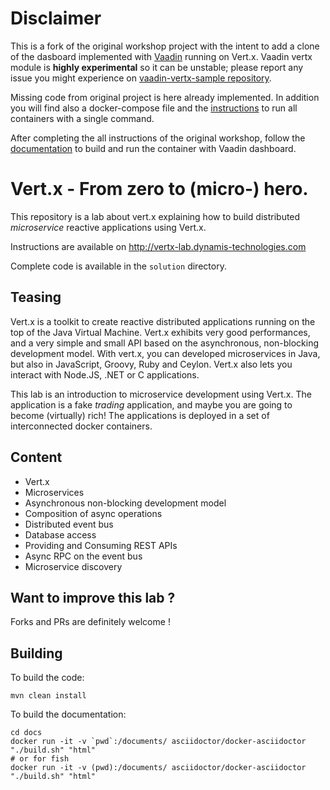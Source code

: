 # Disclaimer

This is a fork of the original workshop project with the intent to add a clone of the dasboard 
implemented with [Vaadin](http://vaadin.com) running on Vert.x. 
Vaadin vertx module is **highly experimental** so it can be unstable; please report any issue you might experience 
on [vaadin-vertx-sample repository](https://github.com/mcollovati/vaadin-vertx-samples/issues).

Missing code from original project is here already implemented.
In addition you will find also a docker-compose file and the [instructions](docker-compose.md) to run all containers 
with a single command.

After completing the all instructions of the original workshop, follow the [documentation](vaadin-dashboard.md) to build 
and run the container with Vaadin dashboard.


# Vert.x - From zero to (micro-) hero.

This repository is a lab about vert.x explaining how to build distributed _microservice_ reactive applications using 
Vert.x.

Instructions are available on http://vertx-lab.dynamis-technologies.com


Complete code is available in the `solution` directory.

## Teasing

Vert.x is a toolkit to create reactive distributed applications running on the top of the Java Virtual Machine. Vert.x 
exhibits very good performances, and a very simple and small API based on the asynchronous, non-blocking 
development model.  With vert.x, you can developed microservices in Java, but also in JavaScript, Groovy, Ruby and 
Ceylon. Vert.x also lets you interact with Node.JS, .NET or C applications.  

This lab is an introduction to microservice development using Vert.x. The application is a fake _trading_ 
application, and maybe you are going to become (virtually) rich! The applications is deployed in a set of 
interconnected docker containers.
 
## Content
 
 * Vert.x
 * Microservices
 * Asynchronous non-blocking development model
 * Composition of async operations
 * Distributed event bus
 * Database access
 * Providing and Consuming REST APIs
 * Async RPC on the event bus
 * Microservice discovery

## Want to improve this lab ?

Forks and PRs are definitely welcome !

## Building

To build the code:

    mvn clean install
    
To build the documentation:
    
    cd docs
    docker run -it -v `pwd`:/documents/ asciidoctor/docker-asciidoctor "./build.sh" "html"
    # or for fish
    docker run -it -v (pwd):/documents/ asciidoctor/docker-asciidoctor "./build.sh" "html"
          
